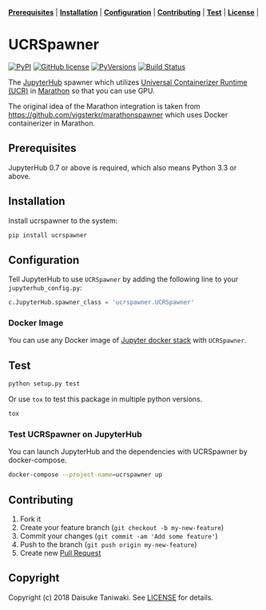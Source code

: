 **[Prerequisites](#prerequisites)** |
**[Installation](#installation)** |
**[Configuration](#configuration)** |
**[Contributing](#contributing)** |
**[Test](#test)** |
**[License](#license)** |


# UCRSpawner

[![PyPI][pypi-image]][pypi-link]
[![GitHub license][license-image]][license-link]
[![PyVersions][pyversions-image]][pypi-link]
[![Build Status][build-image]][build-link]


The [JupyterHub](http://jupyterhub.readthedocs.io/en/latest/) spawner which utilizes [Universal Containerizer Runtime (UCR)](http://mesos.apache.org/documentation/latest/container-image/) in [Marathon](https://docs.mesosphere.com/1.9/deploying-services/containerizers/ucr/) so that you can use GPU.

The original idea of the Marathon integration is taken from https://github.com/vigsterkr/marathonspawner which uses Docker containerizer in Marathon.

## Prerequisites

JupyterHub 0.7 or above is required, which also means Python 3.3 or above.

## Installation

Install ucrspawner to the system:

```bash
pip install ucrspawner
```

## Configuration

Tell JupyterHub to use `UCRSpawner` by adding the following line to your `jupyterhub_config.py`:


```python
c.JupyterHub.spawner_class = 'ucrspawner.UCRSpawner'
```

### Docker Image

You can use any Docker image of [Jupyter docker stack](https://github.com/jupyter/docker-stacks) with `UCRSpawner`.

## Test

```sh
python setup.py test
```

Or use `tox` to test this package in multiple python versions.

```sh
tox
```

### Test UCRSpawner on JupyterHub

You can launch JupyterHub and the dependencies with UCRSpawner by docker-compose.

```sh
docker-compose --project-name=ucrspawner up
```

## Contributing

1. Fork it
2. Create your feature branch (`git checkout -b my-new-feature`)
3. Commit your changes (`git commit -am 'Add some feature'`)
4. Push to the branch (`git push origin my-new-feature`)
5. Create new [Pull Request](../../pull/new/master)

## Copyright

Copyright (c) 2018 Daisuke Taniwaki. See [LICENSE](LICENSE) for details.


[pypi-image]:  https://img.shields.io/pypi/v/ucrspawner.svg
[pypi-link]:   https://pypi.python.org/pypi/ucrspawner
[license-image]: https://img.shields.io/github/license/dtaniwaki/ucrspawner.svg
[license-link]:  https://github.com/dtaniwaki/ucrspawner
[pyversions-image]: https://img.shields.io/pypi/pyversions/ucrspawner.svg
[build-image]: https://travis-ci.org/dtaniwaki/ucrspawner.svg
[build-link]:  https://travis-ci.org/dtaniwaki/ucrspawner
